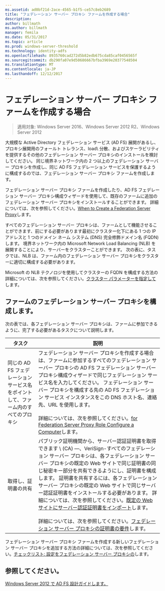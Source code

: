 ```yaml
---
ms.assetid: ad0bf21d-2ace-4565-b1f5-ce57c8eb2689
title: "フェデレーション サーバー プロキシ ファームを作成する場合"
description: 
author: billmath
ms.author: billmath
manager: femila
ms.date: 05/31/2017
ms.topic: article
ms.prod: windows-server-threshold
ms.technology: identity-adfs
ms.openlocfilehash: 8935760cad272d5b82edb675cda85caf0456565f
ms.sourcegitcommit: db290fa07e9d50686667bfba3969e20377548504
ms.translationtype: MT
ms.contentlocale: ja-JP
ms.lasthandoff: 12/12/2017
---
```

# <a name="when-to-create-a-federation-server-proxy-farm"></a>フェデレーション サーバー プロキシ ファームを作成する場合

>適用対象: Windows Server 2016、Windows Server 2012 R2、Windows Server 2012

大規模な Active Directory フェデレーション サービス \(AD FS\) 展開があるし、プロキシ展開用のフォールト トレランス、load\ 分散、およびスケーラビリティを提供するその他のフェデレーション サーバー プロキシのインストールを検討してください。 同じ境界ネットワーク内の 2 つ以上のフェデレーション サーバー プロキシを作成し、同じ AD FS フェデレーション サービスを保護するように構成するのでは、フェデレーション サーバー プロキシ ファームを作成します。  
  
フェデレーション サーバー プロキシ ファームを作成したり、AD FS フェデレーション サーバー プロキシ構成ウィザードを使用して、既存のファームに追加のフェデレーション サーバー プロキシをインストールすることができます。 詳細については、次を参照してください。[When to Create a Federation Server Proxy](When-to-Create-a-Federation-Server-Proxy.md)します。  
  
すべてのフェデレーション サーバー プロキシは、ファームとして機能させることができます、前にする必要があります最初にクラスター化下にある 1 つの IP アドレスと 1 つのドメイン ネーム システム \(DNS\) 完全修飾ドメイン名 \(FQDN\) します。 境界ネットワーク内の Microsoft Network Load Balancing \(NLB\) を展開することにより、サーバーをクラスターことができます。 次の表に、タスクでは、NLB は、ファーム内のフェデレーション サーバー プロキシをクラスターに適切に構成する必要があります。  
  
Microsoft の NLB テクノロジを使用してクラスターの FQDN を構成する方法の詳細については、次を参照してください。[クラスター パラメーターを指定して](https://go.microsoft.com/fwlink/?linkid=74651)します。  
  
## <a name="configuring-federation-server-proxies-for-a-farm"></a>ファームのフェデレーション サーバー プロキシを構成します。  
次の表では、各フェデレーション サーバー プロキシは、ファームに参加できるように、完了する必要があるタスクについて説明します。  
  
|タスク|説明|  
|--------|---------------|  
|同じの AD FS フェデレーション サービス名をポイントして、ファーム内のすべてのプロキシ|フェデレーション サーバー プロキシを作成する場合は、ファームに参加するすべてのフェデレーション サーバー プロキシの AD FS フェデレーション サーバー プロキシ構成ウィザードで同じフェデレーション サービス名を入力してください。 フェデレーション サーバー プロキシを構成する先の AD FS フェデレーション サービス インスタンスをこの DNS ホスト名、連絡先、URL を使用します。<br /><br />詳細については、次を参照してください。[for Federation Server Proxy Role Configure a Computer](../../ad-fs/deployment/Configure-a-Computer-for-the-Federation-Server-Proxy-Role.md)します。|  
|取得し、証明書の共有|パブリック証明機関から、サーバー認証証明書を取得できます \ (CA\) —、VeriSign-すべてのフェデレーション サーバー プロキシは、各フェデレーション サーバー プロキシの既定の Web サイトで同じ証明書の同じ秘密キー部分を共有できるようにし、証明書を構成します。 証明書を共有するには、各フェデレーション サーバー プロキシの既定の Web サイトで同じサーバー認証証明書をインストールする必要があります。 詳細については、次を参照してください。[既定の Web サイトにサーバー認証証明書をインポート](../../ad-fs/deployment/Import-a-Server-Authentication-Certificate-to-the-Default-Web-Site.md)します。<br /><br />詳細については、次を参照してください。[フェデレーション サーバー プロキシの証明書の要件](Certificate-Requirements-for-Federation-Server-Proxies.md)します。|  
  
フェデレーション サーバー プロキシ ファームを作成する新しいフェデレーション サーバー プロキシを追加する方法の詳細については、次を参照してください。[チェックリスト: 設定をフェデレーション サーバー プロキシの](../../ad-fs/deployment/Checklist--Setting-Up-a-Federation-Server-Proxy.md)します。  
  
## <a name="see-also"></a>参照してください。
[Windows Server 2012 で AD FS 設計ガイドします。](AD-FS-Design-Guide-in-Windows-Server-2012.md)
